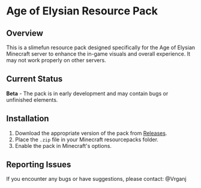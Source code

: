 # Age of Elysian Resource Pack

## Overview  
This is a slimefun resource pack designed specifically for the Age of Elysian Minecraft server to enhance the in-game visuals and overall experience. It may not work properly on other servers.

## Current Status  
**Beta** - The pack is in early development and may contain bugs or unfinished elements.

## Installation  
1. Download the appropriate version of the pack from [Releases](https://github.com/Age-of-Elysian/resource-pack/releases).
2. Place the `.zip` file in your Minecraft resourcepacks folder.
3. Enable the pack in Minecraft's options.

## Reporting Issues  
If you encounter any bugs or have suggestions, please contact: @Vrganj

